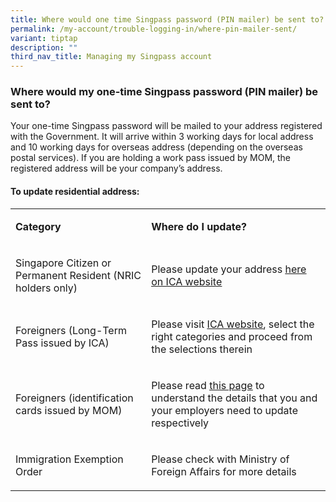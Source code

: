 ```yaml
---
title: Where would one time Singpass password (PIN mailer) be sent to?
permalink: /my-account/trouble-logging-in/where-pin-mailer-sent/
variant: tiptap
description: ""
third_nav_title: Managing my Singpass account
---
```

<h3>Where would my one-time Singpass password (PIN mailer) be sent to?</h3>
<p>Your one-time Singpass password will be mailed to your address registered
with the Government. It will arrive within 3 working days for local address
and 10 working days for overseas address (depending on the overseas postal
services). If you are holding a work pass issued by MOM, the registered
address will be your company’s address.</p>
<h4>To update residential address:</h4>
<table>
<tbody>
<tr>
<td rowspan="1" colspan="1">
<p><strong>Category</strong>
</p>
</td>
<td rowspan="1" colspan="1">
<p><strong>Where do I update?</strong>
</p>
</td>
</tr>
<tr>
<td rowspan="1" colspan="1">
<p>Singapore Citizen or Permanent Resident&nbsp;(NRIC holders only)</p>
</td>
<td rowspan="1" colspan="1">
<p>Please update your address&nbsp;<a href="https://www.ica.gov.sg/documents/ic/update_residential_address" rel="noopener" target="_blank"><u>here on ICA website</u></a>
</p>
</td>
</tr>
<tr>
<td rowspan="1" colspan="1">
<p>Foreigners (Long-Term Pass&nbsp;issued by ICA)</p>
</td>
<td rowspan="1" colspan="1">
<p>Please visit&nbsp;<a href="https://www.ica.gov.sg/reside" rel="noopener" target="_blank"><u>ICA website</u></a>,
select the right categories and proceed from the selections therein</p>
</td>
</tr>
<tr>
<td rowspan="1" colspan="1">
<p>Foreigners (identification cards issued by MOM)</p>
</td>
<td rowspan="1" colspan="1">
<p>Please read&nbsp;<a href="https://www.mom.gov.sg/covid-19/advisory-work-pass-holders-update-address-mobile-number" rel="noopener" target="_blank"><u>this page</u></a> to
understand the details that you and your employers need to update respectively</p>
</td>
</tr>
<tr>
<td rowspan="1" colspan="1">
<p>Immigration Exemption Order</p>
</td>
<td rowspan="1" colspan="1">
<p>Please check with Ministry of Foreign Affairs for more details</p>
</td>
</tr>
</tbody>
</table>
<p></p>